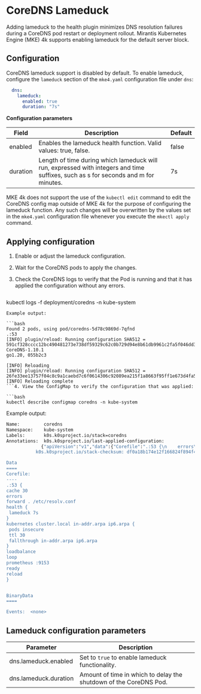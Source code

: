 # CoreDNS Lameduck

Adding lameduck to the health plugin minimizes DNS resolution failures during a CoreDNS pod restart or deployment rollout. 
Mirantis Kubernetes Engine (MKE) 4k supports enabling lameduck for the default server block.


## Configuration

CoreDNS lameduck support is disabled by default. To enable lameduck, configure
the `lameduck` section of the `mke4.yaml` configuration file under `dns`:

```yaml
  dns:
    lameduck:
      enabled: true
      duration: "7s"
```
**Configuration parameters**

| Field                      | Description                                                             | Default |
|----------------------------|-------------------------------------------------------------------------|---------|
| enabled                    | Enables the lameduck health function.  Valid values: true, false.  | false   |
| duration                   | Length of time during which lameduck will run, expressed with integers and time suffixes, such as s for seconds and m for minutes.                                            | 7s      |


 MKE 4k does not support the use of the `kubectl edit`
command to edit the CoreDNS config map outside of MKE 4k for the purpose of
configuring the lameduck function. Any such changes will be overwritten by the
values set in the `mke4.yaml` configuration file whenever you execute the
`mkectl apply` command.

## Applying configuration

1. Enable or adjust the lameduck configuration.
2. Wait for the CoreDNS pods to apply the changes.
3. Check the CoreDNS logs to verify that the Pod is running and that it has
   applied the configuration without any errors.

   ```bash
kubectl logs -f deployment/coredns -n kube-system
   ```
   Example output:

   ```bash
Found 2 pods, using pod/coredns-5d78c9869d-7qfnd
.:53
[INFO] plugin/reload: Running configuration SHA512 = 591cf328cccc12bc490481273e738df59329c62c0b729d94e8b61db9961c2fa5f046dd37f1cf888b953814040d180f52594972691cd6ff41be96639138a43908
CoreDNS-1.10.1
go1.20, 055b2c3

[INFO] Reloading
[INFO] plugin/reload: Running configuration SHA512 = 26fe33ee13757f04c8c9a1caebd7c6f0614306c92089ea215f1a8663f95ff1e673d4fa5de544b31492231923d4679370ce8735823ce3b5e65e5c23a9029c4512
[INFO] Reloading complete
   ```4. View the ConfigMap to verify the configuration that was applied:

   ```bash
kubectl describe configmap coredns -n kube-system
   ```
   Example output:

   ```bash
Name:         coredns
Namespace:    kube-system
Labels:       k0s.k0sproject.io/stack=coredns
Annotations:  k0s.k0sproject.io/last-applied-configuration:
                {"apiVersion":"v1","data":{"Corefile":".:53 {\n    errors\n    health\n    ready\n    kubernetes cluster.local in-addr.arpa ip6.arpa {\n  ...
              k0s.k0sproject.io/stack-checksum: df0a18b174e12f166824f894f447d08f

Data
====
Corefile:
----
.:53 {
  cache 30
  errors
  forward . /etc/resolv.conf
  health {
    lameduck 7s
  }
  kubernetes cluster.local in-addr.arpa ip6.arpa {
    pods insecure
    ttl 30
    fallthrough in-addr.arpa ip6.arpa
  }
  loadbalance
  loop
  prometheus :9153
  ready
  reload
}


BinaryData
====

Events:  <none>
   ```


## Lameduck configuration parameters

| Parameter                                                 | Description                                                                                                                                                                                                                                                                                                                                                                                                                |
|-------------------------------------------------------|----------------------------------------------------------------------------------------------------------------------------------------------------------------------------------------------------------------------------------------------------------------------------------------------------------------------------------------------------------------------------------------------------------------------|
| dns.lameduck.enabled     |  Set to `true` to enable lameduck functionality.                                                                                                                                                                                                                                                                                                                                                                   |
| dns.lameduck.duration    |  Amount of time in which to delay the shutdown of the CoreDNS Pod.                                                                                                                                                                                                                                                                                                                                                                                       |